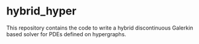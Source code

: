 # hybrid_hyper
This repository contains the code to write a hybrid discontinuous Galerkin based solver for PDEs defined on hypergraphs.
